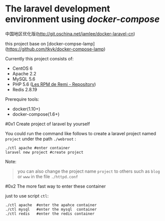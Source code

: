 # The laravel development environment using  *docker-compose*

中国地区优化版(http://git.oschina.net/jamlee/docker-laravel-cn)

this project base on [docker-compse-lamp] (https://github.com/tkyk/docker-compose-lamp)


Currently this project consists of:

- CentOS 6
- Apache 2.2
- MySQL 5.6
- PHP 5.6 ([Les RPM de Remi - Repository](http://rpms.famillecollet.com/))
- Redis 2.8.19

Prerequire tools:

- docker(1.10+)
- docker-compose(1.6+)


#0x1 Create project of laravel by yourself

You could run the command like follows to create a laravel project named `project` under the path `./webroot` :
   
    ./ctl apache #enter container
    laravel new project #create project

Note: 
> you can also change the project name `project` to others such as `blog` or `www` in the file `./httpd.conf`

#0x2 The more fast way to enter these container

just to use script `ctl`:

    ./ctl apache  #enter the apahce container
    ./ctl mysql   #enter the mysql  container
    ./ctl redis   #enter the redis container

